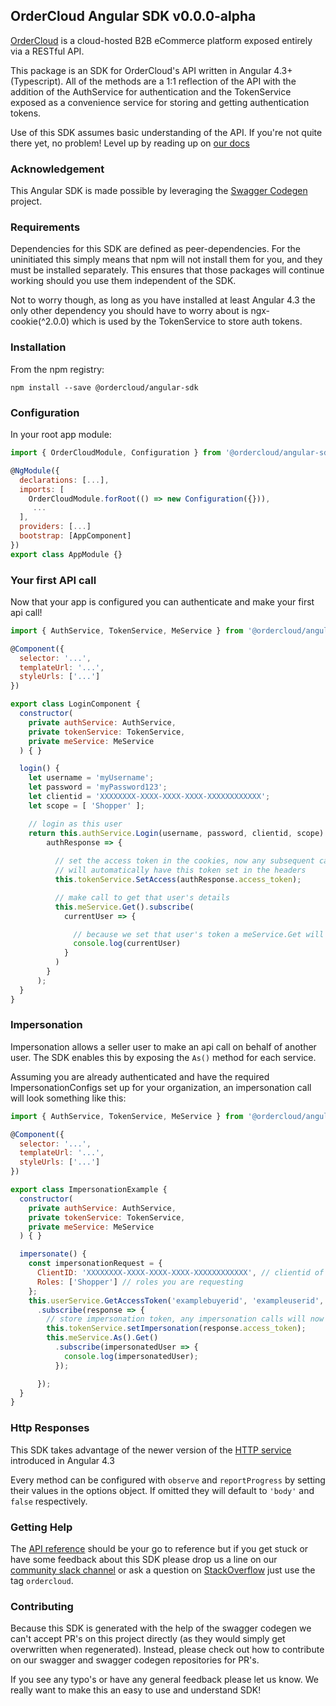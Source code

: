 ## OrderCloud Angular SDK v0.0.0-alpha

[OrderCloud](https://developer.ordercloud.io/documentation/) is a cloud-hosted B2B eCommerce platform exposed entirely via a RESTful API.

This package is an SDK for OrderCloud's API written in Angular 4.3+ (Typescript). All of the methods are a 1:1 reflection of the API with
the addition of the AuthService for authentication and the TokenService exposed as a convenience service for storing and getting authentication tokens.

Use of this SDK assumes basic understanding of the API. If you're not quite there yet, no problem! Level up by reading up on [our docs](https://developer.ordercloud.io/documentation/)

### Acknowledgement

This Angular SDK is made possible by leveraging the [Swagger Codegen](https://github.com/swagger-api/swagger-codegen) project.

### Requirements
Dependencies for this SDK are defined as peer-dependencies. For the uninitiated this simply means that npm will not install them for you, and
they must be installed separately. This ensures that those packages will continue working should you use them independent of the SDK.

Not to worry though, as long as you have installed at least Angular 4.3 the only other dependency you should have to worry about is 
ngx-cookie(^2.0.0) which is used by the TokenService to store auth tokens.


### Installation

From the npm registry:

```
npm install --save @ordercloud/angular-sdk
```

### Configuration

In your root app module:

```javascript
import { OrderCloudModule, Configuration } from '@ordercloud/angular-sdk';

@NgModule({
  declarations: [...],
  imports: [
    OrderCloudModule.forRoot(() => new Configuration({})),
     ...
  ],
  providers: [...]
  bootstrap: [AppComponent]
})
export class AppModule {}
```

### Your first API call

Now that your app is configured you can authenticate and make your
first api call!

```javascript
import { AuthService, TokenService, MeService } from '@ordercloud/angular-sdk';

@Component({
  selector: '...',
  templateUrl: '...',
  styleUrls: ['...']
})

export class LoginComponent {
  constructor(
    private authService: AuthService,
    private tokenService: TokenService,
    private meService: MeService
  ) { }

  login() {
    let username = 'myUsername';
    let password = 'myPassword123';
    let clientid = 'XXXXXXXX-XXXX-XXXX-XXXX-XXXXXXXXXXXX';
    let scope = [ 'Shopper' ];

    // login as this user
    return this.authService.Login(username, password, clientid, scope).subscribe(
        authResponse => {
          
          // set the access token in the cookies, now any subsequent calls to the api
          // will automatically have this token set in the headers
          this.tokenService.SetAccess(authResponse.access_token);

          // make call to get that user's details
          this.meService.Get().subscribe(
            currentUser => {

              // because we set that user's token a meService.Get will return details for that user
              console.log(currentUser)
            }
          )
        }
      );
  }
}
```

### Impersonation

Impersonation allows a seller user to make an api call on behalf of another user. The SDK enables this by exposing the
`As()` method for each service. 

Assuming you are already authenticated and have the required ImpersonationConfigs set up for your organization, 
an impersonation call will look something like this:

```javascript
import { AuthService, TokenService, MeService } from '@ordercloud/angular-sdk';

@Component({
  selector: '...',
  templateUrl: '...',
  styleUrls: ['...']
})

export class ImpersonationExample {
  constructor(
    private authService: AuthService,
    private tokenService: TokenService,
    private meService: MeService
  ) { }

  impersonate() {
    const impersonationRequest = {
      ClientID: 'XXXXXXXX-XXXX-XXXX-XXXX-XXXXXXXXXXXX', // clientid of the user to impersonate
      Roles: ['Shopper'] // roles you are requesting
    };
    this.userService.GetAccessToken('examplebuyerid', 'exampleuserid', impersonationRequest)
      .subscribe(response => {
        // store impersonation token, any impersonation calls will now use this token
        this.tokenService.setImpersonation(response.access_token);
        this.meService.As().Get()
          .subscribe(impersonatedUser => {
            console.log(impersonatedUser);
          });

      });
  }
}
```

### Http Responses
This SDK takes advantage of the newer version of the [HTTP service](https://blog.angularindepth.com/the-new-angular-httpclient-api-9e5c85fe3361) introduced in Angular 4.3

Every method can be configured with `observe` and `reportProgress` by setting their values in the options object. If omitted they will default to `'body'` and `false` respectively.

### Getting Help

The [API reference](https://developer.ordercloud.io/documentation/api-reference/) should be your go to reference but if you get stuck or have some feedback about
this SDK please drop us a line on our [community slack channel](https://developer.ordercloud.io/documentation/) or ask a question on [StackOverflow](https://stackoverflow.com/questions/tagged/ordercloud)
just use the tag `ordercloud`.


### Contributing

Because this SDK is generated with the help of the swagger codegen we can't accept PR's on this project directly (as they would simply get overwritten when regenerated).
Instead, please check out how to contribute on our swagger and swagger codegen repositories for PR's.

If you see any typo's or have any general feedback please let us know. We really want to make this an easy to use and understand SDK!